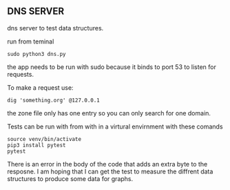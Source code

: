 ## DNS SERVER
dns server to test data structures.

run from teminal 
```
sudo python3 dns.py
```
the app needs to be run with sudo because it binds to port 53 to listen for requests.

To make a request use:
```
dig 'something.org' @127.0.0.1
```

the zone file only has one entry so you can only search for one domain. 

Tests can be run with from with in a  virtural envirnment with these comands
```
source venv/bin/activate
pip3 install pytest
pytest
```
There is an error in the body of the code that adds an extra byte to the resposne.
I am hoping that I can get the test to measure the diffrent data structures to produce some data for graphs. 
